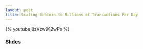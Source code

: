 ```yaml
---
layout: post
title: Scaling Bitcoin to Billions of Transactions Per Day
---
```


{% youtube 8zVzw912wPo %}

### Slides